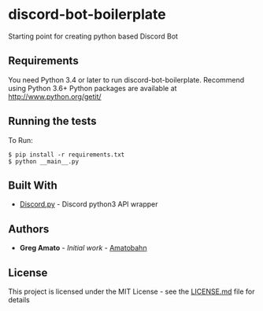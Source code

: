 # discord-bot-boilerplate

Starting point for creating python based Discord Bot

## Requirements
You need Python 3.4 or later to run discord-bot-boilerplate.
Recommend using Python 3.6+
Python packages are available at http://www.python.org/getit/

## Running the tests

To Run:
```
$ pip install -r requirements.txt
$ python __main__.py
```

## Built With

* [Discord.py](https://github.com/Rapptz/discord.py) - Discord python3 API wrapper

## Authors

* **Greg Amato** - *Initial work* - [Amatobahn](https://github.com/Amatobahn)

## License

This project is licensed under the MIT License - see the [LICENSE.md](LICENSE.md) file for details
